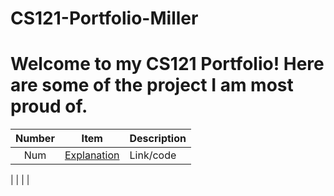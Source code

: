 # CS121-Portfolio-Miller

# Welcome to my CS121 Portfolio! Here are some of the project I am most proud of.

| Number | Item | Description |
| :----: | ------ | ----------- |
| Num | [Explanation]() | Link/code | 

| | | |
